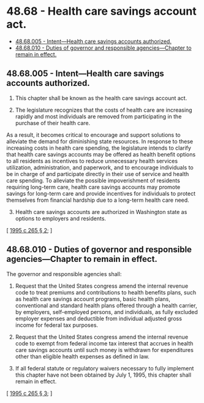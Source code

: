 # 48.68 - Health care savings account act.
* [48.68.005 - Intent—Health care savings accounts authorized.](#4868005---intenthealth-care-savings-accounts-authorized)
* [48.68.010 - Duties of governor and responsible agencies—Chapter to remain in effect.](#4868010---duties-of-governor-and-responsible-agencieschapter-to-remain-in-effect)
## 48.68.005 - Intent—Health care savings accounts authorized.
1. This chapter shall be known as the health care savings account act.

2. The legislature recognizes that the costs of health care are increasing rapidly and most individuals are removed from participating in the purchase of their health care.

As a result, it becomes critical to encourage and support solutions to alleviate the demand for diminishing state resources. In response to these increasing costs in health care spending, the legislature intends to clarify that health care savings accounts may be offered as health benefit options to all residents as incentives to reduce unnecessary health services utilization, administration, and paperwork, and to encourage individuals to be in charge of and participate directly in their use of service and health care spending. To alleviate the possible impoverishment of residents requiring long-term care, health care savings accounts may promote savings for long-term care and provide incentives for individuals to protect themselves from financial hardship due to a long-term health care need.

3. Health care savings accounts are authorized in Washington state as options to employers and residents.

\[ [1995 c 265 § 2](https://lawfilesext.leg.wa.gov/biennium/1995-96/Pdf/Bills/Session%20Laws/House/1046-S.SL.pdf?cite=1995%20c%20265%20§%202); \]

## 48.68.010 - Duties of governor and responsible agencies—Chapter to remain in effect.
The governor and responsible agencies shall:

1. Request that the United States congress amend the internal revenue code to treat premiums and contributions to health benefits plans, such as health care savings account programs, basic health plans, conventional and standard health plans offered through a health carrier, by employers, self-employed persons, and individuals, as fully excluded employer expenses and deductible from individual adjusted gross income for federal tax purposes.

2. Request that the United States congress amend the internal revenue code to exempt from federal income tax interest that accrues in health care savings accounts until such money is withdrawn for expenditures other than eligible health expenses as defined in law.

3. If all federal statute or regulatory waivers necessary to fully implement this chapter have not been obtained by July 1, 1995, this chapter shall remain in effect.

\[ [1995 c 265 § 3](https://lawfilesext.leg.wa.gov/biennium/1995-96/Pdf/Bills/Session%20Laws/House/1046-S.SL.pdf?cite=1995%20c%20265%20§%203); \]

